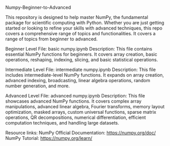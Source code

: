 Numpy-Beginner-to-Advanced

This repository is designed to help master NumPy, the fundamental package for scientific computing with Python. Whether you are just getting started or looking to refine your skills with advanced techniques, this repo covers a comprehensive range of topics and functionalities. It covers a range of topics from beginner to advanced.

Beginner Level
File: basic numpy.ipynb
Description: This file contains essential NumPy functions for beginners. It covers array creation, basic operations, reshaping, indexing, slicing, and basic statistical operations.

Intermediate Level
File: intermediate numpy.ipynb
Description: This file includes intermediate-level NumPy functions. It expands on array creation, advanced indexing, broadcasting, linear algebra operations, random number generation, and more.

Advanced Level
File: advanced numpy.ipynb
Description: This file showcases advanced NumPy functions. It covers complex array manipulations, advanced linear algebra, Fourier transforms, memory layout optimization, masked arrays, custom universal functions, sparse matrix operations, QR decompositions, numerical differentiation, efficient computation techniques, and handling large datasets.

Resource links:
NumPy Official Documentation: https://numpy.org/doc/
NumPy Tutorial: https://numpy.org/learn/

